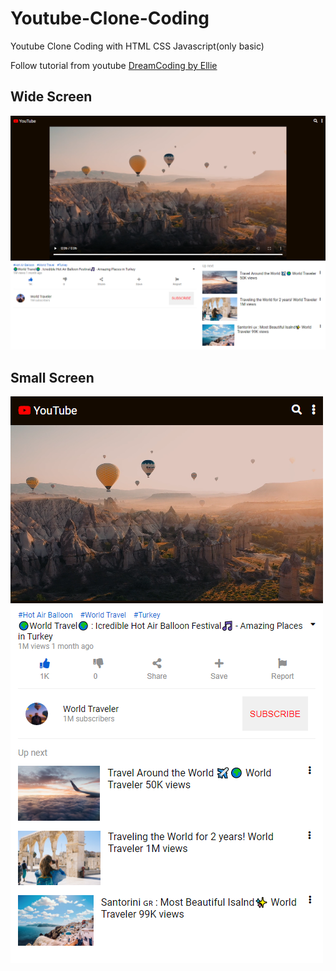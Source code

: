 # Youtube-Clone-Coding
Youtube Clone Coding with HTML CSS Javascript(only basic)

Follow tutorial from youtube [DreamCoding by Ellie](https://youtu.be/67stn7Pu7s4, "youtube link")

## Wide Screen

![widescreen](./img/wide-screen.png)

## Small Screen

![smallscreen](./img/small-screen.png)

